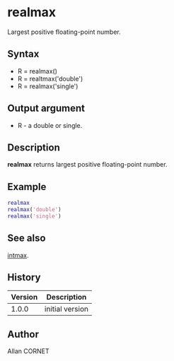

# realmax

Largest positive floating-point number.

## Syntax

- R = realmax()
- R = realtmax('double')
- R = realmax('single')

## Output argument

 - R - a double or single.

## Description


  <p><b>realmax</b> returns largest positive floating-point number.</p>


## Example

```matlab
realmax
realmax('double')
realmax('single')
```

## See also

[intmax](../integer/intmax.md).
## History

|Version|Description|
|------|------|
|1.0.0|initial version|


## Author

Allan CORNET



